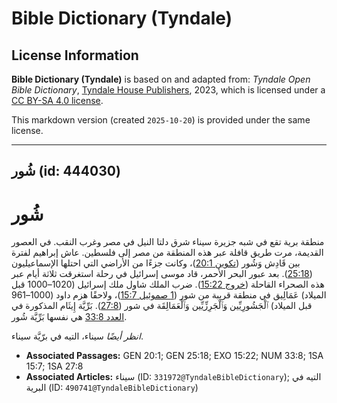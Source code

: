 # Bible Dictionary (Tyndale)

## License Information

**Bible Dictionary (Tyndale)** is based on and adapted from: _Tyndale Open Bible Dictionary_, [Tyndale House Publishers](https://tyndaleopenresources.com/), 2023, which is licensed under a [CC BY-SA 4.0 license](https://creativecommons.org/licenses/by-sa/4.0/legalcode.en).

This markdown version (created `2025-10-20`) is provided under the same license.



--------------------------------

## شُور (id: 444030)

شُور
====

منطقة برية تقع في شبه جزيرة سيناء شرق دلتا النيل في مصر وغرب النقب. في العصور القديمة، مرت طريق قافلة عبر هذه المنطقة من مصر إلى فلسطين. عاش إبراهيم لفترة بين قَادِش وَشُور ([تكوين 20:1](https://ref.ly/Gen20:1))، وكانت جزءًا من الأراضي التي احتلها الإسماعيليون ([25:18](https://ref.ly/Gen25:18)). بعد عبور البحر الأحمر، قاد موسى إسرائيل في رحلة استغرقت ثلاثة أيام عبر هذه الصحراء القاحلة ([خروج 15:22](https://ref.ly/Exod15:22)). ضرب الملك شاول ملك إسرائيل (1020–1000 قبل الميلاد) عَمَالِيق في منطقة قريبة من شور ([1 صموئيل 15:7](https://ref.ly/1Sam15:7))، ولاحقًا هزم داود (1000–961 قبل الميلاد) ٱلْجَشُورِيِّين وَٱلْجَرِزِّيِّين وَٱلْعَمَالِقَة في شور ([27:8](https://ref.ly/1Sam27:8)). بَرِّيَّة إِيثَام المذكورة في [العدد 33:8](https://ref.ly/Num33:8) هي نفسها بَرِّيَّة شُور.

*انظر أيضًا* سيناء، التيه في برّيَّة سيناء.

* **Associated Passages:** GEN 20:1; GEN 25:18; EXO 15:22; NUM 33:8; 1SA 15:7; 1SA 27:8
* **Associated Articles:** سيناء (ID: `331972@TyndaleBibleDictionary`); التيه في البرية (ID: `490741@TyndaleBibleDictionary`)

